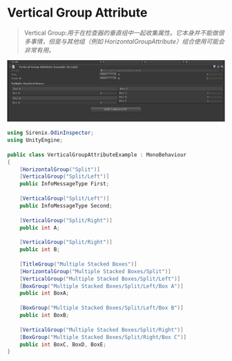 # Vertical Group Attribute

> Vertical Group:*用于在检查器的垂直组中一起收集属性。它本身并不能做很多事情，但是与其他组（例如 HorizontalGroupAttribute）组合使用可能会非常有用。*

![img](../image/VerticalGroup/post-712-5fb7dd7d3dae7.png)

```csharp
using Sirenix.OdinInspector;
using UnityEngine;

public class VerticalGroupAttributeExample : MonoBehaviour
{
    [HorizontalGroup("Split")]
    [VerticalGroup("Split/Left")]
    public InfoMessageType First;

    [VerticalGroup("Split/Left")]
    public InfoMessageType Second;

    [VerticalGroup("Split/Right")]
    public int A;

    [VerticalGroup("Split/Right")]
    public int B;

    [TitleGroup("Multiple Stacked Boxes")]
    [HorizontalGroup("Multiple Stacked Boxes/Split")]
    [VerticalGroup("Multiple Stacked Boxes/Split/Left")]
    [BoxGroup("Multiple Stacked Boxes/Split/Left/Box A")]
    public int BoxA;

    [BoxGroup("Multiple Stacked Boxes/Split/Left/Box B")]
    public int BoxB;

    [VerticalGroup("Multiple Stacked Boxes/Split/Right")]
    [BoxGroup("Multiple Stacked Boxes/Split/Right/Box C")]
    public int BoxC, BoxD, BoxE;
}
```